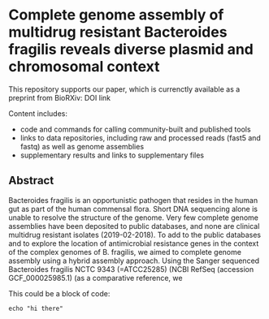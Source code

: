 # Complete genome assembly of multidrug resistant Bacteroides fragilis reveals diverse plasmid and chromosomal context

This repository supports our paper, which is currenctly available as a preprint from BioRXiv:
DOI link

Content includes:
- code and commands for calling community-built and published tools
- links to data repositories, including raw and processed reads (fast5 and fastq) as well as genome assemblies
- supplementary results and links to supplementary files

## Abstract
Bacteroides fragilis is an opportunistic pathogen that resides in the human gut as part of the human commensal flora. Short DNA sequencing alone is unable to resolve the structure of the genome. Very few complete genome assemblies have been deposited to public databases, and none are clinical multidrug resistant isolates (2019-02-2018). To add to the public databases and to explore the location of antimicrobial resistance genes in the context of the complex genomes of B. fragilis, we aimed to complete genome assembly using a hybrid assembly approach. Using the Sanger sequenced Bacteroides fragilis NCTC 9343 (=ATCC25285) (NCBI RefSeq (accession GCF_000025985.1) (as a comparative reference, we 

This could be a block of code:
```
echo "hi there"
```
